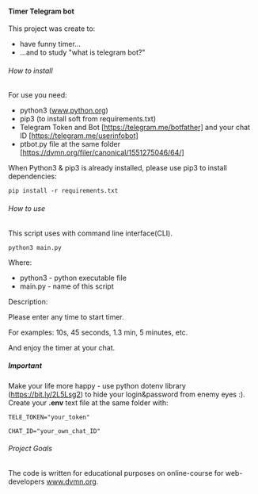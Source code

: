 #### Timer Telegram bot

This project was create to:
 - have funny timer...
 - ...and to study "what is telegram bot?" 

###### How to install

For use you need:
- python3 (www.python.org)
- pip3 (to install soft from requirements.txt)
- Telegram Token and Bot [https://telegram.me/botfather] and your chat ID [https://telegram.me/userinfobot] 
- ptbot.py file at the same folder [https://dvmn.org/filer/canonical/1551275046/64/]

When Python3 & pip3 is already installed, please use pip3 to install dependencies:

`pip install -r requirements.txt`

###### How to use

This script uses with command line interface(CLI).

`python3 main.py`

Where:
- python3 - python executable file
- main.py - name of this script

Description:

Please enter any time to start timer.

For examples: 10s, 45 seconds, 1.3 min, 5 minutes, etc.

And enjoy the timer at your chat.


##### Important
Make your life more happy - use python dotenv library (https://bit.ly/2L5Lsg2) to hide your login&password from enemy eyes :). 
Create your **.env** text file at the same folder with:

`TELE_TOKEN="your_token"`

`CHAT_ID="your_own_chat_ID"`


###### Project Goals

The code is written for educational purposes on online-course for web-developers www.dvmn.org.
